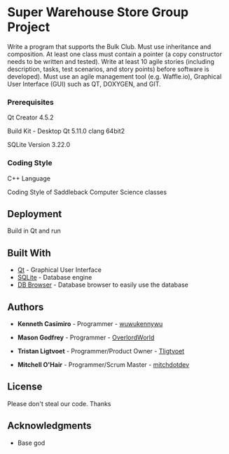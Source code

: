 # Super Warehouse Store Group Project

Write a program that supports the Bulk Club. Must use inheritance and composition. At least one class must contain a pointer (a copy constructor needs to be written and tested). Write at least 10 agile stories (including description, tasks, test scenarios, and story points) before software is developed). Must use an agile management tool (e.g. Waffle.io), Graphical User Interface (GUI) such as QT, DOXYGEN, and GIT.

### Prerequisites

Qt Creator 4.5.2

Build Kit - Desktop Qt 5.11.0 clang 64bit2

SQLite Version 3.22.0

### Coding Style

C++ Language

Coding Style of Saddleback Computer Science classes

## Deployment

Build in Qt and run

## Built With

* [Qt](https://www.qt.io) - Graphical User Interface
* [SQLite](https://www.sqlite.org/index.html) - Database engine
* [DB Browser](http://sqlitebrowser.org) - Database browser to easily use the database

## Authors

* **Kenneth Casimiro** - Programmer - [wuwukennywu](https://github.com/wuwukennywu)

* **Mason Godfrey** - Programmer - [OverlordWorld](https://github.com/OverworldLord)

* **Tristan Ligtvoet** - Programmer/Product Owner - [Tligtvoet](https://github.com/Tligtvoet)

* **Mitchell O'Hair** - Programmer/Scrum Master - [mitchdotdev](https://github.com/mitchdotdev)

## License

Please don't steal our code. Thanks

## Acknowledgments

* Base god
